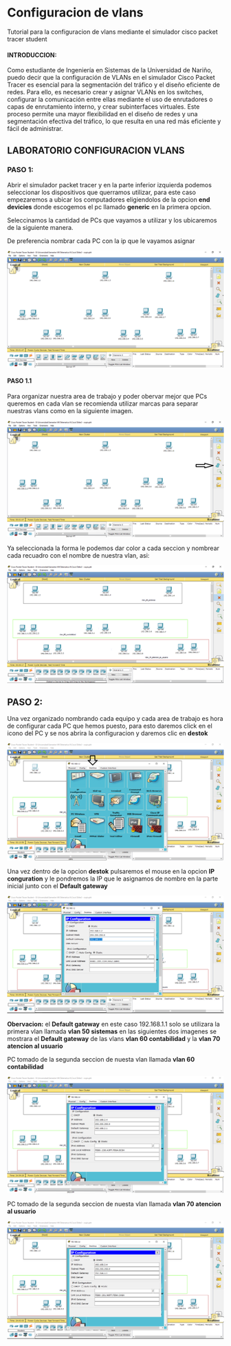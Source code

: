 # Configuracion de vlans
Tutorial para la configuracion de vlans mediante el simulador cisco packet tracer student 

#### __INTRODUCCION:__ 
Como estudiante de Ingeniería en Sistemas de la Universidad de Nariño, puedo decir que la configuración de VLANs en el simulador Cisco Packet Tracer es esencial para la segmentación del tráfico y el diseño eficiente de redes. Para ello, es necesario crear y asignar VLANs en los switches, configurar la comunicación entre ellas mediante el uso de enrutadores o capas de enrutamiento interno, y crear subinterfaces virtuales. Este proceso permite una mayor flexibilidad en el diseño de redes y una segmentación efectiva del tráfico, lo que resulta en una red más eficiente y fácil de administrar.

## __LABORATORIO CONFIGURACION VLANS__

### PASO 1: 

Abrir el simulador packet tracer y en la parte inferior izquierda podemos seleccionar los dispositivos que querramos utilizar, para este caso empezaremos a ubicar los computadores eligiendolos de la opcion __end devicies__ donde escogemos el pc llamado __generic__ en la primera opcion. 

Seleccinamos la cantidad de PCs que vayamos a utilizar y los ubicaremos de la siguiente manera.

De preferencia nombrar cada PC con la ip que le vayamos asignar 

![paso1](image/paso1.png)

#### PASO 1.1

Para organizar nuestra area de trabajo y poder obervar mejor que PCs queremos en cada vlan se recomienda utilizar marcas para separar nuestras vlans como en la siguiente imagen.

![paso1.1](image/paso1.1png.png)

Ya seleccionada la forma le podemos dar color a cada seccion y nombrear cada recuadro con el nombre de nuestra vlan, asi: 

![paso1.2](image/paso1.2.png)

## PASO 2: 

Una vez organizado nombrando cada equipo y cada area de trabajo es hora de configurar cada PC que hemos puesto, para esto daremos click en el icono del PC y se nos abrira la configuracion y daremos clic en __destok__

![paso2](image/paso2.png)

Una vez dentro de la opcion __destok__ pulsaremos el mouse en la opcion __IP conguration__ y le pondremos la IP que le asignamos de nombre en la parte inicial junto con el __Default gateway__

![paso2.1](image/paso2.1.png)

__Obervacion:__ el __Default gateway__ en este caso 192.168.1.1 solo se utilizara la primera vlan llamada __vlan 50 sistemas__ en las siguientes dos imagenes se mostrara el __Default gateway__ de las vlans __vlan 60 contabilidad__ y la __vlan 70 atencion al usuario__

PC tomado de la segunda seccion de nuesta vlan llamada __vlan 60 contabilidad__

![paso2.2](image/paso2.2.png)

PC tomado de la segunda seccion de nuesta vlan llamada __vlan 70 atencion al usuario__

![paso2.3](image/paso2.3.png)